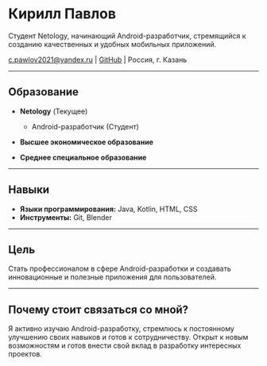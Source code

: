 # Кирилл Павлов

Студент Netology, начинающий Android-разработчик, стремящийся к созданию качественных и удобных мобильных приложений.

[c.pawlov2021@yandex.ru](mailto:c.pawlov2021@yandex.ru) | [GitHub](https://github.com/Lileput) | Россия, г. Казань

---

## Образование

*   **Netology** (Текущее)
    *   Android-разработчик (Студент)

*   **Высшее экономическое образование**

*   **Среднее специальное образование**

---

## Навыки

*   **Языки программирования:** Java, Kotlin, HTML, CSS
*   **Инструменты:** Git, Blender

---

## Цель

Стать профессионалом в сфере Android-разработки и создавать инновационные и полезные приложения для пользователей.

---

## Почему стоит связаться со мной?

Я активно изучаю Android-разработку, стремлюсь к постоянному улучшению своих навыков и готов к сотрудничеству.  Открыт к новым возможностям и готов внести свой вклад в разработку интересных проектов.